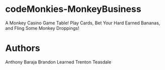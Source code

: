 # codeMonkies-MonkeyBusiness
A Monkey Casino Game Table! Play Cards, Bet Your Hard Earned Bananas, and Fling Some Monkey Droppings!

# Authors
Anthony Baraja
Brandon Learned
Trenton Teasdale
